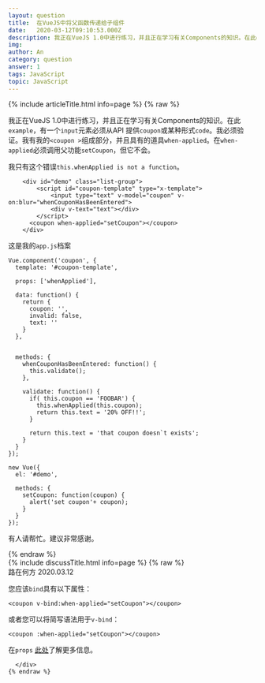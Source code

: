 ```yaml
---
layout: question
title:  在VueJS中将父函数传递给子组件
date:   2020-03-12T09:10:53.000Z
description: 我正在VueJS 1.0中进行练习，并且正在学习有关Components的知识。在此example，有一个input元素必须从API 提供coupon或某...
img: 
author: An
category: question
answer: 1
tags: JavaScript
topic: JavaScript
---
```

<div class="article-root">
  <div class="article">
    {% include articleTitle.html info=page %}
    {% raw %}
    <div class="article-content"><p><font style="vertical-align: inherit;"><font style="vertical-align: inherit;">我正在VueJS 1.0中进行练习，并且正在学习有关Components的知识。</font><font style="vertical-align: inherit;">在此</font></font><code>example</code><font style="vertical-align: inherit;"><font style="vertical-align: inherit;">，有一个</font></font><code>input</code><font style="vertical-align: inherit;"><font style="vertical-align: inherit;">元素必须</font><font style="vertical-align: inherit;">从API </font><font style="vertical-align: inherit;">提供</font></font><code>coupon</code><font style="vertical-align: inherit;"><font style="vertical-align: inherit;">或某种形式</font></font><code>code</code><font style="vertical-align: inherit;"><font style="vertical-align: inherit;">。</font><font style="vertical-align: inherit;">我必须验证。</font><font style="vertical-align: inherit;">我有我的</font></font><code>&lt;coupon &gt;</code><font style="vertical-align: inherit;"><font style="vertical-align: inherit;">组成部分，并且具有的道具</font></font><code>when-applied</code><font style="vertical-align: inherit;"><font style="vertical-align: inherit;">。</font><font style="vertical-align: inherit;">在</font></font><code>when-applied</code><font style="vertical-align: inherit;"><font style="vertical-align: inherit;">必须调用父功能</font></font><code>setCoupon</code><font style="vertical-align: inherit;"><font style="vertical-align: inherit;">，但它不会。</font></font></p>

<p><font style="vertical-align: inherit;"><font style="vertical-align: inherit;">我只有这个错误</font></font><code>this.whenApplied is not a function</code><font style="vertical-align: inherit;"><font style="vertical-align: inherit;">。</font></font></p>

<pre><code>    &lt;div id="demo" class="list-group"&gt;<font></font>
        &lt;script id="coupon-template" type="x-template"&gt;<font></font>
            &lt;input type="text" v-model="coupon" v-on:blur="whenCouponHasBeenEntered"&gt;<font></font>
            &lt;div v-text="text"&gt;&lt;/div&gt;<font></font>
        &lt;/script&gt;<font></font>
      &lt;coupon when-applied="setCoupon"&gt;&lt;/coupon&gt;<font></font>
    &lt;/div&gt;<font></font>
</code></pre>

<p><font style="vertical-align: inherit;"><font style="vertical-align: inherit;">这是我的</font></font><code>app.js</code><font style="vertical-align: inherit;"><font style="vertical-align: inherit;">档案</font></font></p>

<pre><code>Vue.component('coupon', {<font></font>
  template: '#coupon-template',<font></font>
<font></font>
  props: ['whenApplied'],<font></font>
<font></font>
  data: function() {<font></font>
    return {<font></font>
      coupon: '',<font></font>
      invalid: false,<font></font>
      text: ''<font></font>
    } <font></font>
  },<font></font>
<font></font>
<font></font>
  methods: {<font></font>
    whenCouponHasBeenEntered: function() {<font></font>
      this.validate();<font></font>
    },<font></font>
<font></font>
    validate: function() {<font></font>
      if( this.coupon == 'FOOBAR') {<font></font>
        this.whenApplied(this.coupon);<font></font>
        return this.text = '20% OFF!!';<font></font>
      }<font></font>
<font></font>
      return this.text = 'that coupon doesn`t exists';<font></font>
    }<font></font>
  }<font></font>
});<font></font>
<font></font>
new Vue({<font></font>
  el: '#demo',<font></font>
<font></font>
  methods: {<font></font>
    setCoupon: function(coupon) {<font></font>
      alert('set coupon'+ coupon);<font></font>
    }<font></font>
  }<font></font>
});<font></font>
</code></pre>

<p><font style="vertical-align: inherit;"><font style="vertical-align: inherit;">有人请帮忙。</font><font style="vertical-align: inherit;">建议非常感谢。</font></font></p></div>
    {% endraw %}
  </div>

  <div class="discuss-wrapper">
    {% include discussTitle.html info=page %}
    {% raw %}
    <div class="discuss-item">
        <div class="discuss-parent">
          <div class="discuss-meta">
            <span class="discuss-user">路在何方</span>
            <span class="discuss-time">2020.03.12</span>
          </div>
          <div class="discuss-comment"><p><font style="vertical-align: inherit;"><font style="vertical-align: inherit;">您应该</font></font><code>bind</code><font style="vertical-align: inherit;"><font style="vertical-align: inherit;">具有以下属性：</font></font></p>

<pre><code>&lt;coupon v-bind:when-applied="setCoupon"&gt;&lt;/coupon&gt;
</code></pre>

<p><font style="vertical-align: inherit;"><font style="vertical-align: inherit;">或者您可以将简写语法用于</font></font><code>v-bind</code><font style="vertical-align: inherit;"><font style="vertical-align: inherit;">：</font></font></p>

<pre><code>&lt;coupon :when-applied="setCoupon"&gt;&lt;/coupon&gt;
</code></pre>

<p><font style="vertical-align: inherit;"><font style="vertical-align: inherit;">在</font></font><code>props</code> <a href="http://vuejs.org/guide/components.html#Props"><font style="vertical-align: inherit;"><font style="vertical-align: inherit;">此处</font></font></a><font style="vertical-align: inherit;"><font style="vertical-align: inherit;">了解更多信息</font><font style="vertical-align: inherit;">。</font></font></p></div>
        </div>
        
      </div>
    {% endraw %}
  </div>
<div>
